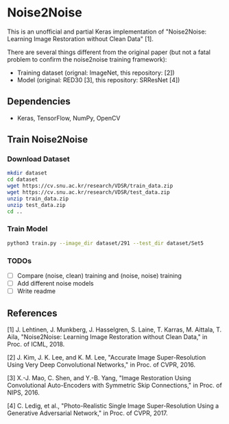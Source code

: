 # Noise2Noise

This is an unofficial and partial Keras implementation of "Noise2Noise: Learning Image Restoration without Clean Data" [1].

There are several things different from the original paper
(but not a fatal problem to confirm the noise2noise training framework):
- Training dataset (orignal: ImageNet, this repository: [2])
- Model (original: RED30 [3], this repository: SRResNet [4])

## Dependencies
- Keras, TensorFlow, NumPy, OpenCV

## Train Noise2Noise

### Download Dataset

```bash
mkdir dataset
cd dataset
wget https://cv.snu.ac.kr/research/VDSR/train_data.zip
wget https://cv.snu.ac.kr/research/VDSR/test_data.zip
unzip train_data.zip
unzip test_data.zip
cd ..
```

### Train Model

```bash
python3 train.py --image_dir dataset/291 --test_dir dataset/Set5
```

### TODOs

- [ ] Compare (noise, clean) training and (noise, noise) training
- [ ] Add different noise models
- [ ] Write readme

## References

[1] J. Lehtinen, J. Munkberg, J. Hasselgren, S. Laine, T. Karras, M. Aittala, 
T. Aila, "Noise2Noise: Learning Image Restoration without Clean Data," in Proc. of ICML, 2018.

[2] J. Kim, J. K. Lee, and K. M. Lee, "Accurate Image Super-Resolution Using Very Deep Convolutional Networks," in Proc. of CVPR, 2016.

[3] X.-J. Mao, C. Shen, and Y.-B. Yang, "Image
Restoration Using Convolutional Auto-Encoders with
Symmetric Skip Connections," in Proc. of NIPS, 2016.

[4] C. Ledig, et al., "Photo-Realistic Single Image Super-Resolution Using a Generative Adversarial Network," in Proc. of CVPR, 2017.
